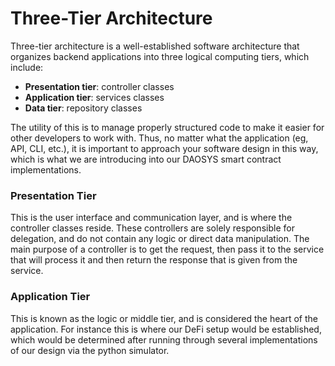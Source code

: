# Three-Tier Architecture

Three-tier architecture is a well-established software architecture that organizes backend applications into three logical computing tiers, which include:

* **Presentation tier**: controller classes
* **Application tier**: services classes
* **Data tier**: repository classes

The utility of this is to manage properly structured code  to make it easier for other developers to work with. Thus, no matter what the application (eg, API, CLI, etc.), it is important to approach your software design in this way, which is what we are introducing into our DAOSYS smart contract implementations.&#x20;

### Presentation Tier

This is the user interface and communication layer, and is where the controller classes reside. These controllers are solely responsible for delegation, and do not contain any logic or direct data manipulation. The main purpose of a controller is to get the request, then pass it to the service that will process it and then return the response that is given from the service.

### Application Tier

This is known as the logic or middle tier, and is considered the heart of the application. For instance this is where our DeFi setup would be established, which would be determined after running through several implementations of our design via the python simulator.

